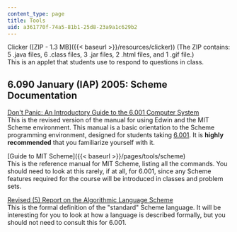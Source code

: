 ```yaml
---
content_type: page
title: Tools
uid: a361770f-74a5-81b1-25d8-23a9a1c629b2
---
```


Clicker ([ZIP - 1.3 MB]({{< baseurl >}}/resources/clicker)) (The ZIP contains: 5 .java files, 6 .class files, 3 .jar files, 2 .html files, and 1 .gif file.)  
This is an applet that students use to respond to questions in class.

6.090 January (IAP) 2005: Scheme Documentation
----------------------------------------------

[Don't Panic: An Introductory Guide to the 6.001 Computer System](https://www.coursehero.com/file/7049027/dontpanicnew/)  
This is the revised version of the manual for using Edwin and the MIT Scheme environment. This manual is a basic orientation to the Scheme programming environment, designed for students taking [6.001](/courses/6-001-structure-and-interpretation-of-computer-programs-spring-2005). It is **highly recommended** that you familiarize yourself with it.

[Guide to MIT Scheme]({{< baseurl >}}/pages/tools/scheme)  
This is the reference manual for MIT Scheme, listing all the commands. You should need to look at this rarely, if at all, for 6.001, since any Scheme features required for the course will be introduced in classes and problem sets.

[Revised (5) Report on the Algorithmic Language Scheme](http://www.swiss.ai.mit.edu/~jaffer/r5rs_toc.html)  
This is the formal definition of the "standard" Scheme language. It will be interesting for you to look at how a language is described formally, but you should not need to consult this for 6.001.
